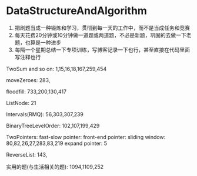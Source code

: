 # DataStructureAndAlgorithm

1. 把刷题当成一种锻炼和学习，贯彻到每一天的工作中，而不是当成任务和竞赛
2. 每天花费20分钟或10分钟做一道题或两道题，不必是新题，巩固的去做一下老题，也算是一种进步 
3. 每隔一个星期总结一下专项训练，写博客记录一下也行，甚至直接在代码里面写注释也行

TwoSum and so on:
  1,15,16,18,167,259,454

moveZeroes:
  283,

floodfill: 
  733,200,130,417

ListNode:
  21

Intervals(RMQ):
  56,303,307,239

BinaryTreeLevelOrder:
  102,107,199,429

TwoPointers:
  fast-slow pointer:
  front-end pointer:
  sliding window: 80,82,26,27,283,83,219
  expand pointer: 5

ReverseList:
   143,

实用的题(与生活相关的题):
   1094,1109,252
